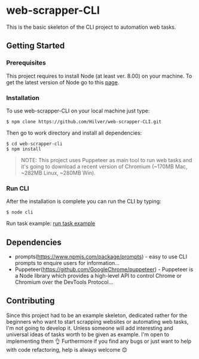 # web-scrapper-CLI
This is the basic skeleton of the CLI project to automation web tasks.
## Getting Started
### Prerequisites
This project requires to install Node (at least ver. 8.00) on your machine. To get the latest version of Node go to this [page](https://nodejs.org/en/).
### Installation
To use web-scrapper-CLI on your local machine just type:
```
$ npm clone https://github.com/Hilver/web-scrapper-CLI.git
```
Then go to work directory and install all dependencies:
```
$ cd web-scrapper-cli
$ npm install
```
> NOTE: This project uses Puppeteer as main tool to run web tasks and it's going to download a recent version of Chromium (~170MB Mac, ~282MB Linux, ~280MB Win).

### Run CLI
After the installation is complete you can run the CLI by typing:
```
$ node cli
```
Run task example:
[run task example](https://github.com/Hilver/web-scrapper-CLI/media/run-task-example.gif)
## Dependencies
+ prompts(https://www.npmjs.com/package/prompts) - easy to use CLI prompts to enquire users for information...
+ Puppeteer(https://github.com/GoogleChrome/puppeteer) - Puppeteer is a Node library which provides a high-level API to control Chrome or Chromium over the DevTools Protocol...
## Contributing
Since this project had to be an example skeleton, dedicated rather for the beginners who want to start scrapping websites or automating web tasks, I'm not going to develop it.
Unless someone will add interesting and universal ideas of tasks worth to be given as example. I'm open to implementing them :ok_hand:
Furthermore if you find any bugs or just want to help with code refactoring, help is always welcome :blush: